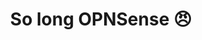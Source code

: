 ---
layout: post
title: So long OPNSense 😠
categories: 
- Networking
- Server
- OPNSense
- Unifi
- Uunifi Gateway
- PFSense

---